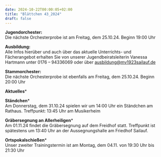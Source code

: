 ```yaml
---
date: 2024-10-22T00:00:05+02:00
title: "Blättchen 43_2024"
draft: false
---
```



**Jugendorchester:**  
Die nächste Orchesterprobe ist am Freitag, dem 25.10.24. Beginn 19:00 Uhr 


**Ausbildung:**  
Alle Infos hierüber und auch über das aktuelle Unterrichts- und Fächerangebot erhalten Sie von unserer Jugendbeiratsleiterin Vanessa Hartmann unter 0176 – 94336069 oder 
über 
ausbildung@mv1923sailauf.de


**Stammorchester:**  
Die nächste Orchesterprobe ist ebenfalls am Freitag, dem 25.10.24. Beginn 20:00 Uhr 

**Aktuelles***  

**Ständchen***  
Am Donnerstag, dem 31.10.24 spielen wir um 14:00 Uhr ein Ständchen am Rathaus. 
Treffpunkt: 13:45 Uhr am Musikerheim

**Gräbersegnung an Allerheiligen***  
Am 01.11.24 findet die Gräbersegnung auf dem Freidhof statt. Treffpunkt ist spätestens um 13:40 Uhr an der Aussegnungshalle am Friedhof Sailauf.

**Ortspokalschießen***  
Unser zweiter Trainingstermin ist am Montag, dem 04.11. von 19:30 Uhr bis 21:30 Uhr
